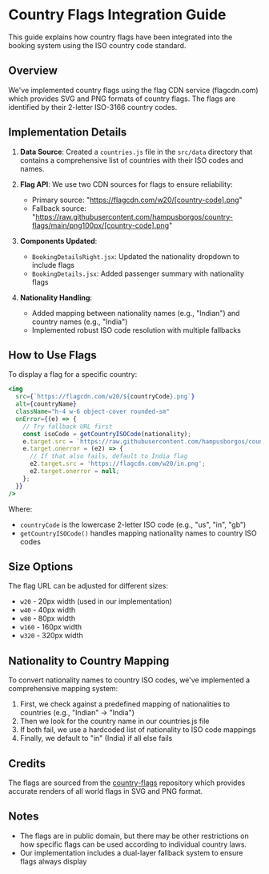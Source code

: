 # Country Flags Integration Guide

This guide explains how country flags have been integrated into the booking system using the ISO country code standard.

## Overview

We've implemented country flags using the flag CDN service (flagcdn.com) which provides SVG and PNG formats of country flags. The flags are identified by their 2-letter ISO-3166 country codes.

## Implementation Details

1. **Data Source**: Created a `countries.js` file in the `src/data` directory that contains a comprehensive list of countries with their ISO codes and names.

2. **Flag API**: We use two CDN sources for flags to ensure reliability:
   - Primary source: "https://flagcdn.com/w20/[country-code].png"
   - Fallback source: "https://raw.githubusercontent.com/hampusborgos/country-flags/main/png100px/[country-code].png"

3. **Components Updated**:
   - `BookingDetailsRight.jsx`: Updated the nationality dropdown to include flags
   - `BookingDetails.jsx`: Added passenger summary with nationality flags

4. **Nationality Handling**:
   - Added mapping between nationality names (e.g., "Indian") and country names (e.g., "India")
   - Implemented robust ISO code resolution with multiple fallbacks

## How to Use Flags

To display a flag for a specific country:

```jsx
<img 
  src={`https://flagcdn.com/w20/${countryCode}.png`} 
  alt={countryName}
  className="h-4 w-6 object-cover rounded-sm" 
  onError={(e) => {
    // Try fallback URL first
    const isoCode = getCountryISOCode(nationality);
    e.target.src = `https://raw.githubusercontent.com/hampusborgos/country-flags/main/png100px/${isoCode}.png`;
    e.target.onerror = (e2) => {
      // If that also fails, default to India flag
      e2.target.src = 'https://flagcdn.com/w20/in.png';
      e2.target.onerror = null;
    };
  }}
/>
```

Where:
- `countryCode` is the lowercase 2-letter ISO code (e.g., "us", "in", "gb")
- `getCountryISOCode()` handles mapping nationality names to country ISO codes

## Size Options

The flag URL can be adjusted for different sizes:
- `w20` - 20px width (used in our implementation)
- `w40` - 40px width
- `w80` - 80px width
- `w160` - 160px width
- `w320` - 320px width

## Nationality to Country Mapping

To convert nationality names to country ISO codes, we've implemented a comprehensive mapping system:

1. First, we check against a predefined mapping of nationalities to countries (e.g., "Indian" → "India")
2. Then we look for the country name in our countries.js file
3. If both fail, we use a hardcoded list of nationality to ISO code mappings
4. Finally, we default to "in" (India) if all else fails

## Credits

The flags are sourced from the [country-flags](https://github.com/hampusborgos/country-flags) repository which provides accurate renders of all world flags in SVG and PNG format.

## Notes

- The flags are in public domain, but there may be other restrictions on how specific flags can be used according to individual country laws.
- Our implementation includes a dual-layer fallback system to ensure flags always display 